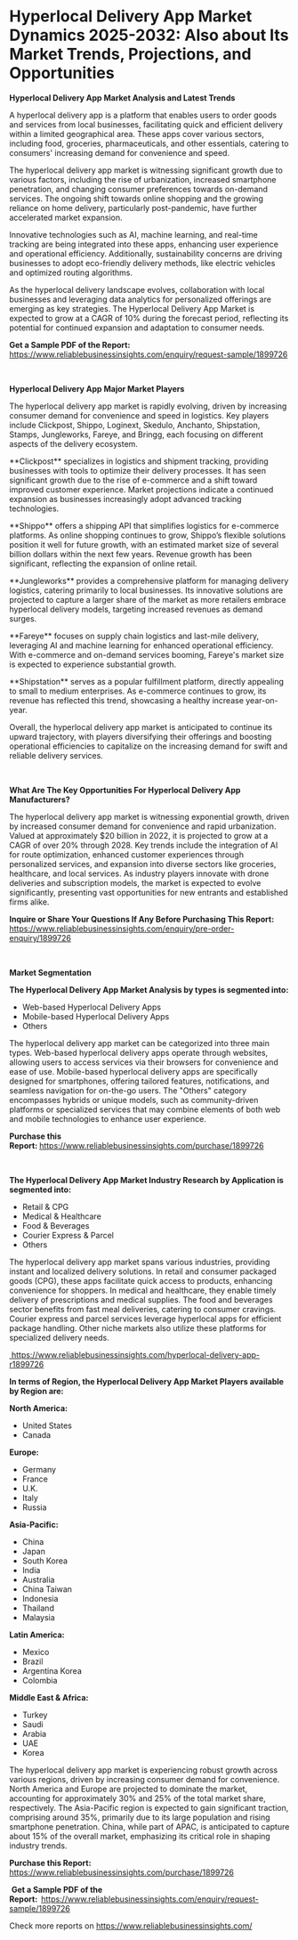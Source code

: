 <p><h1>Hyperlocal Delivery App Market Dynamics 2025-2032: Also about Its Market Trends, Projections, and Opportunities</h1></p><p><strong>Hyperlocal Delivery App Market Analysis and Latest Trends</strong></p>
<p><p>A hyperlocal delivery app is a platform that enables users to order goods and services from local businesses, facilitating quick and efficient delivery within a limited geographical area. These apps cover various sectors, including food, groceries, pharmaceuticals, and other essentials, catering to consumers' increasing demand for convenience and speed.</p><p>The hyperlocal delivery app market is witnessing significant growth due to various factors, including the rise of urbanization, increased smartphone penetration, and changing consumer preferences towards on-demand services. The ongoing shift towards online shopping and the growing reliance on home delivery, particularly post-pandemic, have further accelerated market expansion. </p><p>Innovative technologies such as AI, machine learning, and real-time tracking are being integrated into these apps, enhancing user experience and operational efficiency. Additionally, sustainability concerns are driving businesses to adopt eco-friendly delivery methods, like electric vehicles and optimized routing algorithms.</p><p>As the hyperlocal delivery landscape evolves, collaboration with local businesses and leveraging data analytics for personalized offerings are emerging as key strategies. The Hyperlocal Delivery App Market is expected to grow at a CAGR of 10% during the forecast period, reflecting its potential for continued expansion and adaptation to consumer needs.</p></p>
<p><strong>Get a Sample PDF of the Report:&nbsp;</strong> <a href="https://www.reliablebusinessinsights.com/enquiry/request-sample/1899726?utm_campaign=3062&utm_medium=2&utm_source=Github&utm_content=ia&utm_term=10032025&utm_id=hyperlocal-delivery-app">https://www.reliablebusinessinsights.com/enquiry/request-sample/1899726</a></p>
<p>&nbsp;</p>
<p><strong>Hyperlocal Delivery App Major Market Players</strong></p>
<p><p>The hyperlocal delivery app market is rapidly evolving, driven by increasing consumer demand for convenience and speed in logistics. Key players include Clickpost, Shippo, Loginext, Skedulo, Anchanto, Shipstation, Stamps, Jungleworks, Fareye, and Bringg, each focusing on different aspects of the delivery ecosystem.</p><p>**Clickpost** specializes in logistics and shipment tracking, providing businesses with tools to optimize their delivery processes. It has seen significant growth due to the rise of e-commerce and a shift toward improved customer experience. Market projections indicate a continued expansion as businesses increasingly adopt advanced tracking technologies.</p><p>**Shippo** offers a shipping API that simplifies logistics for e-commerce platforms. As online shopping continues to grow, Shippo’s flexible solutions position it well for future growth, with an estimated market size of several billion dollars within the next few years. Revenue growth has been significant, reflecting the expansion of online retail.</p><p>**Jungleworks** provides a comprehensive platform for managing delivery logistics, catering primarily to local businesses. Its innovative solutions are projected to capture a larger share of the market as more retailers embrace hyperlocal delivery models, targeting increased revenues as demand surges.</p><p>**Fareye** focuses on supply chain logistics and last-mile delivery, leveraging AI and machine learning for enhanced operational efficiency. With e-commerce and on-demand services booming, Fareye's market size is expected to experience substantial growth.</p><p>**Shipstation** serves as a popular fulfillment platform, directly appealing to small to medium enterprises. As e-commerce continues to grow, its revenue has reflected this trend, showcasing a healthy increase year-on-year.</p><p>Overall, the hyperlocal delivery app market is anticipated to continue its upward trajectory, with players diversifying their offerings and boosting operational efficiencies to capitalize on the increasing demand for swift and reliable delivery services.</p></p>
<p>&nbsp;</p>
<p><strong>What Are The Key Opportunities For Hyperlocal Delivery App Manufacturers?</strong></p>
<p><p>The hyperlocal delivery app market is witnessing exponential growth, driven by increased consumer demand for convenience and rapid urbanization. Valued at approximately $20 billion in 2022, it is projected to grow at a CAGR of over 20% through 2028. Key trends include the integration of AI for route optimization, enhanced customer experiences through personalized services, and expansion into diverse sectors like groceries, healthcare, and local services. As industry players innovate with drone deliveries and subscription models, the market is expected to evolve significantly, presenting vast opportunities for new entrants and established firms alike.</p></p>
<p><strong>Inquire or Share Your Questions If Any Before Purchasing This Report:</strong> <a href="https://www.reliablebusinessinsights.com/enquiry/pre-order-enquiry/1899726?utm_campaign=3062&utm_medium=2&utm_source=Github&utm_content=ia&utm_term=10032025&utm_id=hyperlocal-delivery-app">https://www.reliablebusinessinsights.com/enquiry/pre-order-enquiry/1899726</a></p>
<p>&nbsp;</p>
<p><strong>Market Segmentation</strong></p>
<p><strong>The Hyperlocal Delivery App Market Analysis by types is segmented into:</strong></p>
<p><ul><li>Web-based Hyperlocal Delivery Apps</li><li>Mobile-based Hyperlocal Delivery Apps</li><li>Others</li></ul></p>
<p><p>The hyperlocal delivery app market can be categorized into three main types. Web-based hyperlocal delivery apps operate through websites, allowing users to access services via their browsers for convenience and ease of use. Mobile-based hyperlocal delivery apps are specifically designed for smartphones, offering tailored features, notifications, and seamless navigation for on-the-go users. The "Others" category encompasses hybrids or unique models, such as community-driven platforms or specialized services that may combine elements of both web and mobile technologies to enhance user experience.</p></p>
<p><strong>Purchase this Report:&nbsp;</strong><a href="https://www.reliablebusinessinsights.com/purchase/1899726?utm_campaign=3062&utm_medium=2&utm_source=Github&utm_content=ia&utm_term=10032025&utm_id=hyperlocal-delivery-app">https://www.reliablebusinessinsights.com/purchase/1899726</a></p>
<p>&nbsp;</p>
<p><strong>The Hyperlocal Delivery App Market Industry Research by Application is segmented into:</strong></p>
<p><ul><li>Retail & CPG</li><li>Medical & Healthcare</li><li>Food & Beverages</li><li>Courier Express & Parcel</li><li>Others</li></ul></p>
<p><p>The hyperlocal delivery app market spans various industries, providing instant and localized delivery solutions. In retail and consumer packaged goods (CPG), these apps facilitate quick access to products, enhancing convenience for shoppers. In medical and healthcare, they enable timely delivery of prescriptions and medical supplies. The food and beverages sector benefits from fast meal deliveries, catering to consumer cravings. Courier express and parcel services leverage hyperlocal apps for efficient package handling. Other niche markets also utilize these platforms for specialized delivery needs.</p></p>
<p><a href="https://www.reliablebusinessinsights.com/hyperlocal-delivery-app-r1899726?utm_campaign=3062&utm_medium=2&utm_source=Github&utm_content=ia&utm_term=10032025&utm_id=hyperlocal-delivery-app">&nbsp;https://www.reliablebusinessinsights.com/hyperlocal-delivery-app-r1899726</a></p>
<p><strong>In terms of Region, the Hyperlocal Delivery App Market Players available by Region are:</strong></p>
<p>
    <p> <strong> North America: </strong>
        <ul>
            <li>United States</li>
            <li>Canada</li>
        </ul>
        </p> 
    <p> <strong> Europe: </strong>
        <ul>
            <li>Germany</li>
            <li>France</li>
            <li>U.K.</li>
            <li>Italy</li>
            <li>Russia</li>
        </ul>
        </p> 
    <p> <strong> Asia-Pacific: </strong>
        <ul>
            <li>China</li>
            <li>Japan</li>
            <li>South Korea</li>
            <li>India</li>
            <li>Australia</li>
            <li>China Taiwan</li>
            <li>Indonesia</li>
            <li>Thailand</li>
            <li>Malaysia</li>
        </ul>
        </p> 
    <p> <strong> Latin America: </strong>
        <ul>
            <li>Mexico</li>
            <li>Brazil</li>
            <li>Argentina Korea</li>
            <li>Colombia</li>
        </ul>
        </p> 
    <p> <strong> Middle East & Africa: </strong>
        <ul>
            <li>Turkey</li>
            <li>Saudi</li>
            <li>Arabia</li>
            <li>UAE</li>
            <li>Korea</li>
        </ul>
    </p>
    </p>
<p><p>The hyperlocal delivery app market is experiencing robust growth across various regions, driven by increasing consumer demand for convenience. North America and Europe are projected to dominate the market, accounting for approximately 30% and 25% of the total market share, respectively. The Asia-Pacific region is expected to gain significant traction, comprising around 35%, primarily due to its large population and rising smartphone penetration. China, while part of APAC, is anticipated to capture about 15% of the overall market, emphasizing its critical role in shaping industry trends.</p></p>
<p><strong>Purchase this Report: </strong><a href="https://www.reliablebusinessinsights.com/purchase/1899726?utm_campaign=3062&utm_medium=2&utm_source=Github&utm_content=ia&utm_term=10032025&utm_id=hyperlocal-delivery-app">https://www.reliablebusinessinsights.com/purchase/1899726</a></p>
<p>&nbsp;<strong>Get a Sample PDF of the Report:&nbsp;&nbsp;</strong><a href="https://www.reliablebusinessinsights.com/enquiry/request-sample/1899726?utm_campaign=3062&utm_medium=2&utm_source=Github&utm_content=ia&utm_term=10032025&utm_id=hyperlocal-delivery-app">https://www.reliablebusinessinsights.com/enquiry/request-sample/1899726</a></p>
<p><strong></strong></p>
<p>Check more reports on <a href="https://www.reliablebusinessinsights.com/?utm_campaign=3062&utm_medium=2&utm_source=Github&utm_content=ia&utm_term=10032025&utm_id=hyperlocal-delivery-app">https://www.reliablebusinessinsights.com/</a></p>